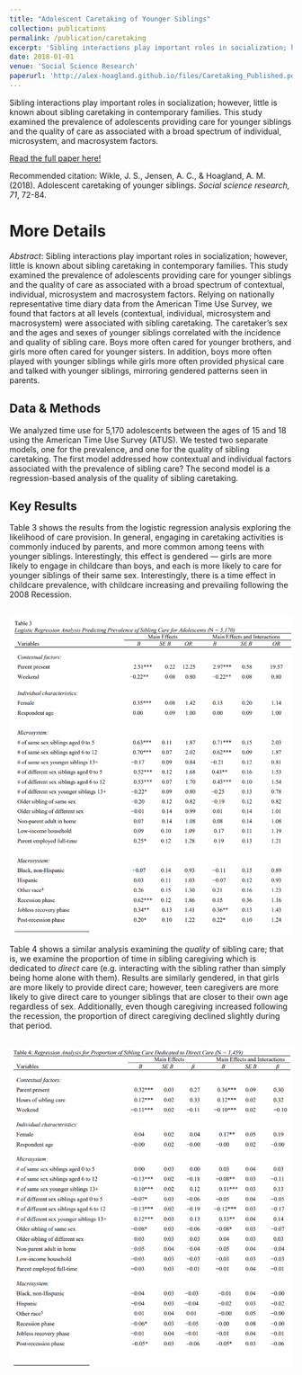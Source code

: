 ```yaml
---
title: "Adolescent Caretaking of Younger Siblings"
collection: publications
permalink: /publication/caretaking
excerpt: 'Sibling interactions play important roles in socialization; however, little is known about sibling caretaking in contemporary families. This study examined the prevalence of adolescents providing care for younger siblings and the quality of care as associated with a broad spectrum of individual, microsystem, and macrosystem factors.'
date: 2018-01-01
venue: 'Social Science Research'
paperurl: 'http://alex-hoagland.github.io/files/Caretaking_Published.pdf'
---
```

Sibling interactions play important roles in socialization; however, little is known about sibling caretaking in contemporary families. This study examined the prevalence of adolescents providing care for younger siblings and the quality of care as associated with a broad spectrum of individual, microsystem, and macrosystem factors.

[Read the full paper here!](http://alex-hoagland.github.io/files/Caretaking_Published.pdf)

Recommended citation: Wikle, J. S., Jensen, A. C., & Hoagland, A. M. (2018). Adolescent caretaking of younger siblings. *Social science research, 71*, 72-84.

More Details
=====

*Abstract*: Sibling interactions play important roles in socialization; however, little is known about sibling caretaking in contemporary families. This study examined the prevalence of adolescents providing care for younger siblings and the quality of care as associated with a broad spectrum of contextual, individual, microsystem and macrosystem factors. Relying on nationally representative time diary data from the American Time Use Survey, we found that factors at all levels (contextual, individual, microsystem and macrosystem) were associated with sibling caretaking. The caretaker’s sex and the ages and sexes of younger siblings correlated with the incidence and quality of sibling care. Boys more often cared for younger brothers, and girls more often cared for younger sisters. In addition, boys more often played with younger siblings while girls more often provided physical care and talked with younger siblings, mirroring
gendered patterns seen in parents.

Data & Methods
-----
We analyzed time use for 5,170 adolescents between the ages of 15 and 18 using the American Time Use Survey (ATUS). We tested two separate models, one for the prevalence, and one for the quality of sibling caretaking. The first model addressed how contextual and individual factors associated with the prevalence of sibling care? The second model is a regression-based analysis of the quality of sibling caretaking. 

Key Results
-----
Table 3 shows the results from the logistic regression analysis exploring the likelihood of care provision. In general, engaging in caretaking activities is commonly induced by parents, and more common among teens with younger siblings. Interestingly, this effect is gendered &mdash; girls are more likely to engage in childcare than boys, and each is more likely to care for younger siblings of their same sex. Interestingly, there is a time effect in childcare prevalence, with childcare increasing and prevailing following the 2008 Recession. 

<br/><img src='/images/Caretaking_Logit.PNG' width="600">

Table 4 shows a similar analysis examining the *quality* of sibling care; that is, we examine the proportion of time in sibling caregiving which is dedicated to *direct* care (e.g. interacting with the sibling rather than simply being home alone with them). Results are similarly gendered, in that girls are more likely to provide direct care; however, teen caregivers are more likely to give direct care to younger siblings that are closer to their own age regardless of sex. Additionally, even though caregiving increased following the recession, the proportion of direct caregiving declined slightly during that period. 

<br/><img src='/images/Caretaking_OLS.PNG' width="600">
